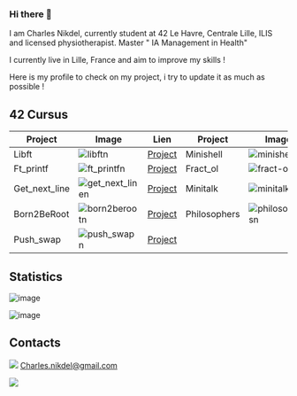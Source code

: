 ### Hi there 👋

I am Charles Nikdel, currently student at 42 Le Havre, Centrale Lille, ILIS and licensed physiotherapist.
Master " IA Management in Health"

I currently live in Lille, France and aim to improve my skills !

Here is my profile to check on my project, i try to update it as much as possible !

## 42 Cursus

| Project            | Image | Lien | Project            | Image | Lien |
|--------------------|-------|------|--------------------|-------|------|
| Libft              | ![libftn](https://github.com/CharlesNkdl/CharlesNkdl/assets/100453363/efaea166-2b48-49cb-bc88-021d2a04deab)| [Project](https://github.com/CharlesNkdl/Libft_42cursus) | Minishell          | ![minishelln](https://github.com/CharlesNkdl/CharlesNkdl/assets/100453363/024005f3-6995-452f-820a-afda1dbc57f3) | [Project](https://github.com/CharlesNkdl/Minishell_42Project) |
| Ft_printf          | ![ft_printfn](https://github.com/CharlesNkdl/CharlesNkdl/assets/100453363/2efaa2f2-f9c1-45c3-83a4-1120607cdeeb)| [Project](https://github.com/CharlesNkdl/Ft_printf_42cursus) | Fract_ol           | ![fract-oln](https://github.com/CharlesNkdl/CharlesNkdl/assets/100453363/e0c15603-bc42-43a3-908b-8119cf506294) | [Project](https://github.com/CharlesNkdl/Fract_ol_42cursus) |
| Get_next_line      | ![get_next_linen](https://github.com/CharlesNkdl/CharlesNkdl/assets/100453363/98a98fbc-1f33-4cb7-b57d-90ee605d68e8) | [Project](https://github.com/CharlesNkdl/get_next_line_42cursus) |  Minitalk           | ![minitalkn](https://github.com/CharlesNkdl/CharlesNkdl/assets/100453363/d2a6e326-556f-4fb1-ad3e-fb1f403be886) | [Project](https://github.com/CharlesNkdl/Minitalk_42cursus) |
| Born2BeRoot        | ![born2berootn](https://github.com/CharlesNkdl/CharlesNkdl/assets/100453363/3968a4cc-6744-4399-8081-d0b27bfbc59a) | [Project](https://github.com/CharlesNkdl/Born2BeRoot_42cursus) | Philosophers       | ![philosophersn](https://github.com/CharlesNkdl/CharlesNkdl/assets/100453363/20ace39c-72fe-4a45-92a7-294660a81349) | [Project](https://github.com/CharlesNkdl/Philosophers_42cursus) |
| Push_swap          | ![push_swapn](https://github.com/CharlesNkdl/CharlesNkdl/assets/100453363/c50ea97d-01a9-4d30-a1a5-a64e6d528052) | [Project](https://github.com/CharlesNkdl/Push_swap_42cursus) |


## Statistics

![image](https://github-readme-stats.vercel.app/api/top-langs/?username=charlesnkdl)

![image](https://github-profile-summary-cards.vercel.app/api/cards/profile-details?username=charlesnkdl&theme=default)

## Contacts

<img src="https://img.shields.io/badge/Gmail-D14836?style=for-the-badge&logo=gmail&logoColor=white" /> Charles.nikdel@gmail.com


<img src="https://hits.seeyoufarm.com/api/count/incr/badge.svg?url=https%3A%2F%2Fgithub.com%2FCharlesNkdl1212%2Fhit-counter" />

<!--
**CharlesNkdl/CharlesNkdl** is a ✨ _special_ ✨ repository because its `README.md` (this file) appears on your GitHub profile.

Here are some ideas to get you started:

- 🔭 I’m currently working on ...
- 🌱 I’m currently learning ...
- 👯 I’m looking to collaborate on ...
- 🤔 I’m looking for help with ...
- 💬 Ask me about ...
- 📫 How to reach me: ...
- 😄 Pronouns: ...
- ⚡ Fun fact: ...
-->
